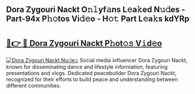 ## Dora Zygouri Nackt O𝚗𝚕yf𝚊ns L𝚎a𝚔ed N𝚞𝚍es - Part-94x P𝚑𝚘tos Vi𝚍𝚎o - H𝚘𝚝 Part L𝚎a𝚔s kdYRp

# <h2><a href="http://kfdbv61.oniu.top/?m=Dora+Zygouri+Nackt">🔗👉 🔴 Dora Zygouri Nackt P𝚑ot𝚘𝚜 V𝚒d𝚎o</a></h2>

[![Dora Zygouri Nackt Nu𝚍e𝚜](https://i.imgur.com/0qMVB7G.gif)](http://kfdbv61.oniu.top/?m=Dora+Zygouri+Nackt)
Social media influencer Dora Zygouri Nackt, known for disseminating dance and lifestyle information, featuring presentations and vlogs. Dedicated peacebuilder Dora Zygouri Nackt, recognized for their efforts to build peace and understanding between different communities.  
